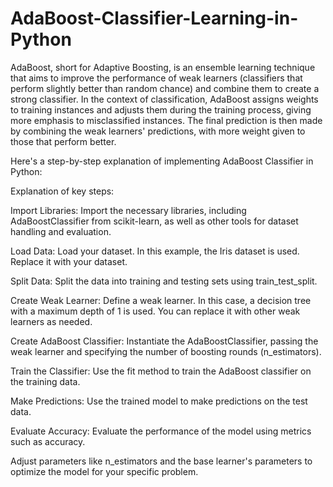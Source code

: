 # AdaBoost-Classifier-Learning-in-Python

AdaBoost, short for Adaptive Boosting, is an ensemble learning technique that aims to improve the performance of weak learners (classifiers that perform slightly better than random chance) and combine them to create a strong classifier. In the context of classification, AdaBoost assigns weights to training instances and adjusts them during the training process, giving more emphasis to misclassified instances. The final prediction is then made by combining the weak learners' predictions, with more weight given to those that perform better.

Here's a step-by-step explanation of implementing AdaBoost Classifier in Python:

Explanation of key steps:

Import Libraries: Import the necessary libraries, including AdaBoostClassifier from scikit-learn, as well as other tools for dataset handling and evaluation.

Load Data: Load your dataset. In this example, the Iris dataset is used. Replace it with your dataset.

Split Data: Split the data into training and testing sets using train_test_split.

Create Weak Learner: Define a weak learner. In this case, a decision tree with a maximum depth of 1 is used. You can replace it with other weak learners as needed.

Create AdaBoost Classifier: Instantiate the AdaBoostClassifier, passing the weak learner and specifying the number of boosting rounds (n_estimators).

Train the Classifier: Use the fit method to train the AdaBoost classifier on the training data.

Make Predictions: Use the trained model to make predictions on the test data.

Evaluate Accuracy: Evaluate the performance of the model using metrics such as accuracy.

Adjust parameters like n_estimators and the base learner's parameters to optimize the model for your specific problem.

